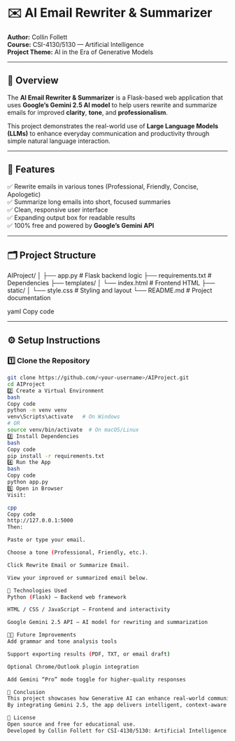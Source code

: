 # ✉️ AI Email Rewriter & Summarizer
**Author:** Collin Follett  
**Course:** CSI-4130/5130 — Artificial Intelligence  
**Project Theme:** AI in the Era of Generative Models  

---

## 🧠 Overview
The **AI Email Rewriter & Summarizer** is a Flask-based web application that uses **Google’s Gemini 2.5 AI model** to help users rewrite and summarize emails for improved **clarity**, **tone**, and **professionalism**.  

This project demonstrates the real-world use of **Large Language Models (LLMs)** to enhance everyday communication and productivity through simple natural language interaction.  

---

## 🚀 Features
✅ Rewrite emails in various tones (Professional, Friendly, Concise, Apologetic)  
✅ Summarize long emails into short, focused summaries  
✅ Clean, responsive user interface  
✅ Expanding output box for readable results  
✅ 100% free and powered by **Google’s Gemini API**  

---

## 🗂️ Project Structure
AIProject/
│
├── app.py # Flask backend logic
├── requirements.txt # Dependencies
├── templates/
│ └── index.html # Frontend HTML
├── static/
│ └── style.css # Styling and layout
└── README.md # Project documentation

yaml
Copy code

---

## ⚙️ Setup Instructions

### 1️⃣ Clone the Repository
```bash
git clone https://github.com/<your-username>/AIProject.git
cd AIProject
2️⃣ Create a Virtual Environment
bash
Copy code
python -m venv venv
venv\Scripts\activate   # On Windows
# OR
source venv/bin/activate  # On macOS/Linux
3️⃣ Install Dependencies
bash
Copy code
pip install -r requirements.txt
4️⃣ Run the App
bash
Copy code
python app.py
5️⃣ Open in Browser
Visit:

cpp
Copy code
http://127.0.0.1:5000
Then:

Paste or type your email.

Choose a tone (Professional, Friendly, etc.).

Click Rewrite Email or Summarize Email.

View your improved or summarized email below.

🧱 Technologies Used
Python (Flask) — Backend web framework

HTML / CSS / JavaScript — Frontend and interactivity

Google Gemini 2.5 API — AI model for rewriting and summarization

🧑‍💻 Future Improvements
Add grammar and tone analysis tools

Support exporting results (PDF, TXT, or email draft)

Optional Chrome/Outlook plugin integration

Add Gemini “Pro” mode toggle for higher-quality responses

🏁 Conclusion
This project showcases how Generative AI can enhance real-world communication through natural language processing.
By integrating Gemini 2.5, the app delivers intelligent, context-aware rewriting and summarization with a simple and elegant interface.

📜 License
Open source and free for educational use.
Developed by Collin Follett for CSI-4130/5130: Artificial Intelligence.
